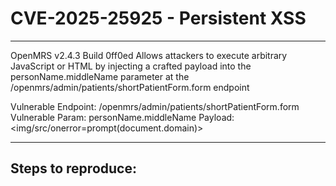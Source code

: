 # CVE-2025-25925 - Persistent XSS

---

OpenMRS v2.4.3 Build 0ff0ed Allows attackers to execute arbitrary JavaScript or HTML by injecting a crafted payload into the personName.middleName parameter at the /openmrs/admin/patients/shortPatientForm.form endpoint

Vulnerable Endpoint: /openmrs/admin/patients/shortPatientForm.form
Vulnerable Param: personName.middleName
Payload: <img/src/onerror=prompt(document.domain)>

---

## Steps to reproduce:

